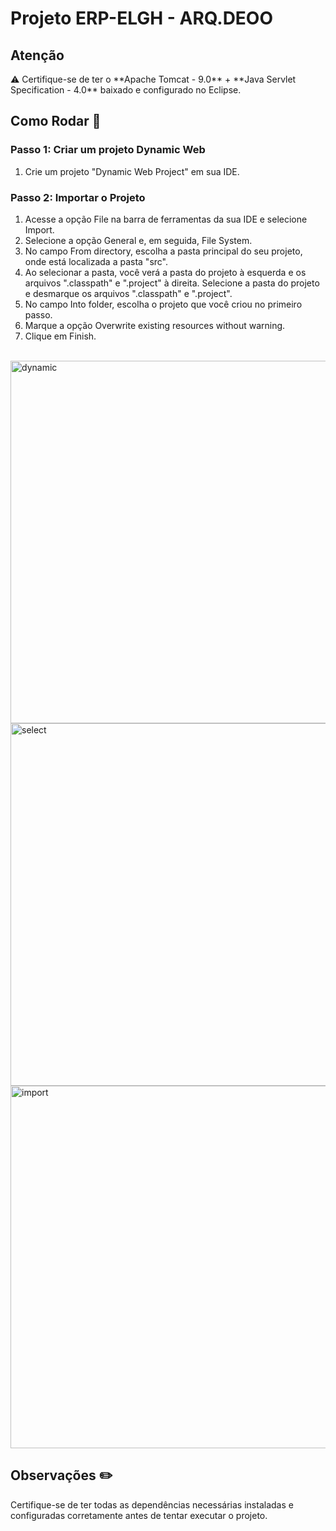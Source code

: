 # Projeto ERP-ELGH - ARQ.DEOO

## Atenção
<div class="alert alert-warning">
⚠️ Certifique-se de ter o **Apache Tomcat - 9.0** + **Java Servlet Specification - 4.0** baixado e configurado no Eclipse.
</div>

## Como Rodar 🚀

### Passo 1: Criar um projeto Dynamic Web
1. Crie um projeto "Dynamic Web Project" em sua IDE.

### Passo 2: Importar o Projeto
1. Acesse a opção File na barra de ferramentas da sua IDE e selecione Import.
2. Selecione a opção General e, em seguida, File System.
3. No campo From directory, escolha a pasta principal do seu projeto, onde está localizada a pasta "src".
4. Ao selecionar a pasta, você verá a pasta do projeto à esquerda e os arquivos ".classpath" e ".project" à direita. Selecione a pasta do projeto e desmarque os arquivos ".classpath" e ".project".
5. No campo Into folder, escolha o projeto que você criou no primeiro passo.
6. Marque a opção Overwrite existing resources without warning.
7. Clique em Finish.

<br>
<img src="https://github.com/RICKBISPO/ERP-ELGH/assets/106879291/70551ab3-6abf-49e4-b219-ebd0efc9da57" alt="dynamic" width="607px" height="580px">
<br>
<img src="https://github.com/RICKBISPO/ERP-ELGH/assets/106879291/ae236db2-41d6-4db2-bae8-b4e3975d14be" alt="select" width="607px" height="580px">
<br>
<img src="https://github.com/RICKBISPO/ERP-ELGH/assets/106879291/a8ead8c1-95e1-4b23-bac7-2a595778fa8f" alt="import" width="607px" height="580px">
<br>

## Observações ✏️

Certifique-se de ter todas as dependências necessárias instaladas e configuradas corretamente antes de tentar executar o projeto.
